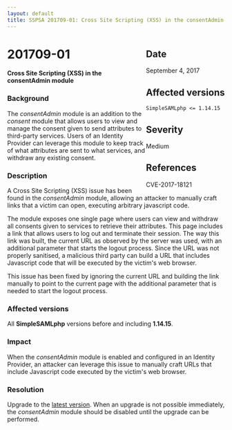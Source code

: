 ```yaml
---
layout: default
title: SSPSA 201709-01: Cross Site Scripting (XSS) in the consentAdmin module
---
```


<aside><div class="sidebar-warning" style="float: right;">
<h2>Date</h2>
September 4, 2017
<h2>Affected versions</h2>
<code>SimpleSAMLphp <= 1.14.15</code>
<h2>Severity</h2>
Medium
<h2>References</h2>
CVE-2017-18121
</div></aside>

# 201709-01

**Cross Site Scripting (XSS) in the consentAdmin module**

### Background

The _consentAdmin_ module is an addition to the _consent_ module that allows users to view and manage the consent given
to send attributes to third-party services. Users of an Identity Provider can leverage this module to keep track of what
attributes are sent to what services, and withdraw any existing consent.

### Description

A Cross Site Scripting (XSS) issue has been found in the _consentAdmin_ module, allowing an attacker to manually craft
links that a victim can open, executing arbitrary javascript code.

The module exposes one single page where users can view and withdraw all consents given to services to retrieve their
attributes. This page includes a link that allows users to log out and terminate their session. The way this link was
built, the current URL as observed by the server was used, with an additional parameter that starts the logout process.
Since the URL was not properly sanitised, a malicious third party can build a URL that includes Javascript code that
will be executed by the victim's web browser.

This issue has been fixed by ignoring the current URL and building the link manually to point to the current page with
the additional parameter that is needed to start the logout process.

### Affected versions

All **SimpleSAMLphp** versions before and including **1.14.15**.

### Impact

When the _consentAdmin_ module is enabled and configured in an Identity Provider, an attacker can leverage this issue
to manually craft URLs that include Javascript code executed by the victim's web browser.

### Resolution

Upgrade to the [latest version](/download). When an upgrade is not possible immediately, the _consentAdmin_ module
should be disabled until the upgrade can be performed.
